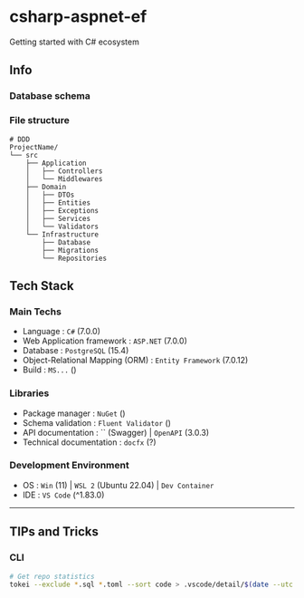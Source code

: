 # csharp-aspnet-ef

Getting started with C# ecosystem

## Info

### Database schema

<!-- [![ER Diagram on DBDiagram](src/database/docs/erd.png)](https://dbdiagram.io/) -->

### File structure

```dir
# DDD
ProjectName/
└── src
	├── Application
	│	├── Controllers
	│	└── Middlewares
	├── Domain
	│	├── DTOs
	│	├── Entities
	│	├── Exceptions
	│	├── Services
	│	└── Validators
	└── Infrastructure
	 	├── Database
	 	├── Migrations
	 	└── Repositories
```

## Tech Stack

### Main Techs

- Language : `C#` (7.0.0)
- Web Application framework : `ASP.NET` (7.0.0)
- Database : `PostgreSQL` (15.4)
- Object-Relational Mapping (ORM) : `Entity Framework` (7.0.12)
- Build : `MS...` ()

### Libraries

- Package manager : `NuGet` ()
- Schema validation : `Fluent Validator` ()
- API documentation : `` (Swagger) | `OpenAPI` (3.0.3)
- Technical documentation : `docfx` (?)

### Development Environment

- OS : `Win` (11) | `WSL 2` (Ubuntu 22.04) | `Dev Container`
- IDE : `VS Code` (^1.83.0)

---

## TIPs and Tricks

### CLI

```bash
# Get repo statistics
tokei --exclude *.sql *.toml --sort code > .vscode/detail/$(date --utc +%FT%TZ)
```
